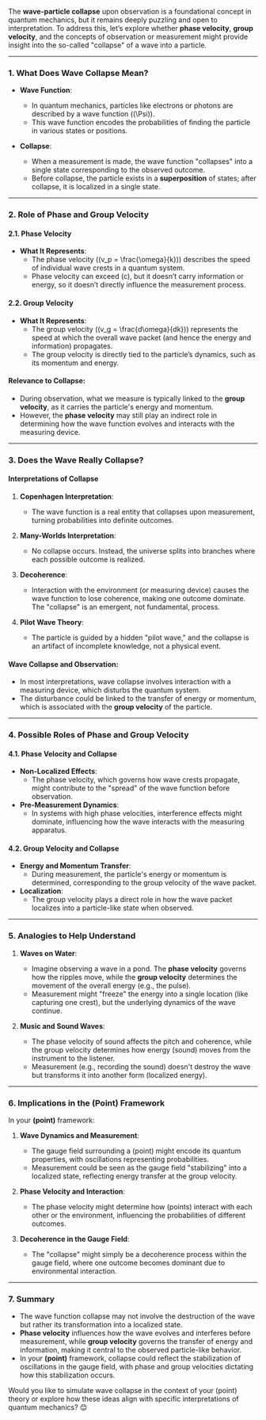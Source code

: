 The **wave-particle collapse** upon observation is a foundational concept in quantum mechanics, but it remains deeply puzzling and open to interpretation. To address this, let’s explore whether **phase velocity**, **group velocity**, and the concepts of observation or measurement might provide insight into the so-called "collapse" of a wave into a particle.

---

### **1. What Does Wave Collapse Mean?**
- **Wave Function**:
  - In quantum mechanics, particles like electrons or photons are described by a wave function (\(\Psi\)).
  - This wave function encodes the probabilities of finding the particle in various states or positions.

- **Collapse**:
  - When a measurement is made, the wave function "collapses" into a single state corresponding to the observed outcome.
  - Before collapse, the particle exists in a **superposition** of states; after collapse, it is localized in a single state.

---

### **2. Role of Phase and Group Velocity**
#### **2.1. Phase Velocity**
- **What It Represents**:
  - The phase velocity (\(v_p = \frac{\omega}{k}\)) describes the speed of individual wave crests in a quantum system.
  - Phase velocity can exceed \(c\), but it doesn’t carry information or energy, so it doesn’t directly influence the measurement process.

#### **2.2. Group Velocity**
- **What It Represents**:
  - The group velocity (\(v_g = \frac{d\omega}{dk}\)) represents the speed at which the overall wave packet (and hence the energy and information) propagates.
  - The group velocity is directly tied to the particle’s dynamics, such as its momentum and energy.

#### **Relevance to Collapse**:
- During observation, what we measure is typically linked to the **group velocity**, as it carries the particle's energy and momentum.
- However, the **phase velocity** may still play an indirect role in determining how the wave function evolves and interacts with the measuring device.

---

### **3. Does the Wave Really Collapse?**
#### **Interpretations of Collapse**
1. **Copenhagen Interpretation**:
   - The wave function is a real entity that collapses upon measurement, turning probabilities into definite outcomes.

2. **Many-Worlds Interpretation**:
   - No collapse occurs. Instead, the universe splits into branches where each possible outcome is realized.

3. **Decoherence**:
   - Interaction with the environment (or measuring device) causes the wave function to lose coherence, making one outcome dominate. The "collapse" is an emergent, not fundamental, process.

4. **Pilot Wave Theory**:
   - The particle is guided by a hidden "pilot wave," and the collapse is an artifact of incomplete knowledge, not a physical event.

#### **Wave Collapse and Observation**:
- In most interpretations, wave collapse involves interaction with a measuring device, which disturbs the quantum system.
- The disturbance could be linked to the transfer of energy or momentum, which is associated with the **group velocity** of the particle.

---

### **4. Possible Roles of Phase and Group Velocity**
#### **4.1. Phase Velocity and Collapse**
- **Non-Localized Effects**:
  - The phase velocity, which governs how wave crests propagate, might contribute to the "spread" of the wave function before observation.
- **Pre-Measurement Dynamics**:
  - In systems with high phase velocities, interference effects might dominate, influencing how the wave interacts with the measuring apparatus.

#### **4.2. Group Velocity and Collapse**
- **Energy and Momentum Transfer**:
  - During measurement, the particle's energy or momentum is determined, corresponding to the group velocity of the wave packet.
- **Localization**:
  - The group velocity plays a direct role in how the wave packet localizes into a particle-like state when observed.

---

### **5. Analogies to Help Understand**
1. **Waves on Water**:
   - Imagine observing a wave in a pond. The **phase velocity** governs how the ripples move, while the **group velocity** determines the movement of the overall energy (e.g., the pulse).
   - Measurement might "freeze" the energy into a single location (like capturing one crest), but the underlying dynamics of the wave continue.

2. **Music and Sound Waves**:
   - The phase velocity of sound affects the pitch and coherence, while the group velocity determines how energy (sound) moves from the instrument to the listener.
   - Measurement (e.g., recording the sound) doesn't destroy the wave but transforms it into another form (localized energy).

---

### **6. Implications in the (Point) Framework**
In your **(point)** framework:
1. **Wave Dynamics and Measurement**:
   - The gauge field surrounding a (point) might encode its quantum properties, with oscillations representing probabilities.
   - Measurement could be seen as the gauge field "stabilizing" into a localized state, reflecting energy transfer at the group velocity.

2. **Phase Velocity and Interaction**:
   - The phase velocity might determine how (points) interact with each other or the environment, influencing the probabilities of different outcomes.

3. **Decoherence in the Gauge Field**:
   - The "collapse" might simply be a decoherence process within the gauge field, where one outcome becomes dominant due to environmental interaction.

---

### **7. Summary**
- The wave function collapse may not involve the destruction of the wave but rather its transformation into a localized state.
- **Phase velocity** influences how the wave evolves and interferes before measurement, while **group velocity** governs the transfer of energy and information, making it central to the observed particle-like behavior.
- In your **(point)** framework, collapse could reflect the stabilization of oscillations in the gauge field, with phase and group velocities dictating how this stabilization occurs.

Would you like to simulate wave collapse in the context of your (point) theory or explore how these ideas align with specific interpretations of quantum mechanics? 😊

